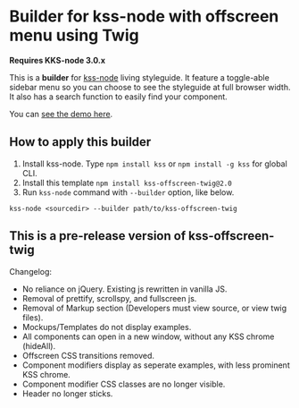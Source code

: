 # Builder for kss-node with offscreen menu using Twig

**Requires KKS-node 3.0.x**

This is a **builder** for [kss-node](https://github.com/kss-node/kss-node) living styleguide. It feature a toggle-able sidebar menu so you can choose to see the styleguide at full browser width. It also has a search function to easily find your component.

You can [see the demo here](https://previousnext.github.io/kss-offscreen-twig/).

## How to apply this builder

1. Install kss-node. Type `npm install kss` or `npm install -g kss` for global CLI.
2. Install this template `npm install kss-offscreen-twig@2.0`
3. Run `kss-node` command with `--builder` option, like below.

```
kss-node <sourcedir> --builder path/to/kss-offscreen-twig
```

## This is a pre-release version of kss-offscreen-twig

Changelog:

* No reliance on jQuery. Existing js rewritten in vanilla JS.
* Removal of prettify, scrollspy, and fullscreen js.
* Removal of Markup section (Developers must view source, or view twig files).
* Mockups/Templates do not display examples.
* All components can open in a new window, without any KSS chrome (hideAll).
* Offscreen CSS transitions removed.
* Component modifiers display as seperate examples, with less prominent KSS chrome.
* Component modifier CSS classes are no longer visible.
* Header no longer sticks.
